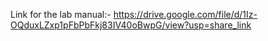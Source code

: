 Link for the lab manual:-  https://drive.google.com/file/d/1Iz-OQduxLZxp1pFbPbFkj83IV40oBwpG/view?usp=share_link
